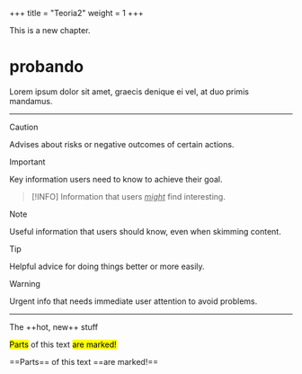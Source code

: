 +++
title = "Teoria2"
weight = 1
+++

This is a new chapter.

# probando

 Lorem ipsum dolor sit amet, graecis denique ei vel, at duo primis mandamus.

---
> [!CAUTION]
> Advises about risks or negative outcomes of certain actions.

> [!IMPORTANT]
> Key information users need to know to achieve their goal.

> [!INFO]
> Information that users <ins>_might_</ins> find interesting.

> [!NOTE]
> Useful information that users should know, even when skimming content.

> [!TIP]
> Helpful advice for doing things better or more easily.

> [!WARNING]
> Urgent info that needs immediate user attention to avoid problems.

---

The ++hot, new++ stuff

<mark>Parts</mark> of this text <mark>are marked!</mark>

==Parts== of this text ==are marked!==
